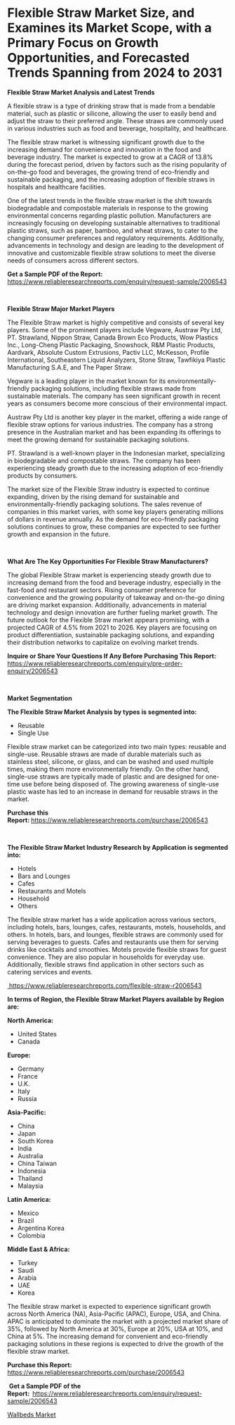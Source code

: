 <p><h1>Flexible Straw Market Size, and Examines its Market Scope, with a Primary Focus on Growth Opportunities, and Forecasted Trends Spanning from 2024 to 2031</h1></p><p><strong>Flexible Straw Market Analysis and Latest Trends</strong></p>
<p><p>A flexible straw is a type of drinking straw that is made from a bendable material, such as plastic or silicone, allowing the user to easily bend and adjust the straw to their preferred angle. These straws are commonly used in various industries such as food and beverage, hospitality, and healthcare.</p><p>The flexible straw market is witnessing significant growth due to the increasing demand for convenience and innovation in the food and beverage industry. The market is expected to grow at a CAGR of 13.8% during the forecast period, driven by factors such as the rising popularity of on-the-go food and beverages, the growing trend of eco-friendly and sustainable packaging, and the increasing adoption of flexible straws in hospitals and healthcare facilities.</p><p>One of the latest trends in the flexible straw market is the shift towards biodegradable and compostable materials in response to the growing environmental concerns regarding plastic pollution. Manufacturers are increasingly focusing on developing sustainable alternatives to traditional plastic straws, such as paper, bamboo, and wheat straws, to cater to the changing consumer preferences and regulatory requirements. Additionally, advancements in technology and design are leading to the development of innovative and customizable flexible straw solutions to meet the diverse needs of consumers across different sectors.</p></p>
<p><strong>Get a Sample PDF of the Report:&nbsp;</strong> <a href="https://www.reliableresearchreports.com/enquiry/request-sample/2006543">https://www.reliableresearchreports.com/enquiry/request-sample/2006543</a></p>
<p>&nbsp;</p>
<p><strong>Flexible Straw Major Market Players</strong></p>
<p><p>The Flexible Straw market is highly competitive and consists of several key players. Some of the prominent players include Vegware, Austraw Pty Ltd, PT. Strawland, Nippon Straw, Canada Brown Eco Products, Wow Plastics Inc., Long-Cheng Plastic Packaging, Snowshock, R&M Plastic Products, Aardvark, Absolute Custom Extrusions, Pactiv LLC, McKesson, Profile International, Southeastern Liquid Analyzers, Stone Straw, Tawfikiya Plastic Manufacturing S.A.E, and The Paper Straw.</p><p>Vegware is a leading player in the market known for its environmentally-friendly packaging solutions, including flexible straws made from sustainable materials. The company has seen significant growth in recent years as consumers become more conscious of their environmental impact.</p><p>Austraw Pty Ltd is another key player in the market, offering a wide range of flexible straw options for various industries. The company has a strong presence in the Australian market and has been expanding its offerings to meet the growing demand for sustainable packaging solutions.</p><p>PT. Strawland is a well-known player in the Indonesian market, specializing in biodegradable and compostable straws. The company has been experiencing steady growth due to the increasing adoption of eco-friendly products by consumers.</p><p>The market size of the Flexible Straw industry is expected to continue expanding, driven by the rising demand for sustainable and environmentally-friendly packaging solutions. The sales revenue of companies in this market varies, with some key players generating millions of dollars in revenue annually. As the demand for eco-friendly packaging solutions continues to grow, these companies are expected to see further growth and expansion in the future.</p></p>
<p>&nbsp;</p>
<p><strong>What Are The Key Opportunities For Flexible Straw Manufacturers?</strong></p>
<p><p>The global Flexible Straw market is experiencing steady growth due to increasing demand from the food and beverage industry, especially in the fast-food and restaurant sectors. Rising consumer preference for convenience and the growing popularity of takeaway and on-the-go dining are driving market expansion. Additionally, advancements in material technology and design innovation are further fueling market growth. The future outlook for the Flexible Straw market appears promising, with a projected CAGR of 4.5% from 2021 to 2026. Key players are focusing on product differentiation, sustainable packaging solutions, and expanding their distribution networks to capitalize on evolving market trends.</p></p>
<p><strong>Inquire or Share Your Questions If Any Before Purchasing This Report:</strong> <a href="https://www.reliableresearchreports.com/enquiry/pre-order-enquiry/2006543">https://www.reliableresearchreports.com/enquiry/pre-order-enquiry/2006543</a></p>
<p>&nbsp;</p>
<p><strong>Market Segmentation</strong></p>
<p><strong>The Flexible Straw Market Analysis by types is segmented into:</strong></p>
<p><ul><li>Reusable</li><li>Single Use</li></ul></p>
<p><p>Flexible straw market can be categorized into two main types: reusable and single-use. Reusable straws are made of durable materials such as stainless steel, silicone, or glass, and can be washed and used multiple times, making them more environmentally friendly. On the other hand, single-use straws are typically made of plastic and are designed for one-time use before being disposed of. The growing awareness of single-use plastic waste has led to an increase in demand for reusable straws in the market.</p></p>
<p><strong>Purchase this Report:&nbsp;</strong><a href="https://www.reliableresearchreports.com/purchase/2006543">https://www.reliableresearchreports.com/purchase/2006543</a></p>
<p>&nbsp;</p>
<p><strong>The Flexible Straw Market Industry Research by Application is segmented into:</strong></p>
<p><ul><li>Hotels</li><li>Bars and Lounges</li><li>Cafes</li><li>Restaurants and Motels</li><li>Household</li><li>Others</li></ul></p>
<p><p>The flexible straw market has a wide application across various sectors, including hotels, bars, lounges, cafes, restaurants, motels, households, and others. In hotels, bars, and lounges, flexible straws are commonly used for serving beverages to guests. Cafes and restaurants use them for serving drinks like cocktails and smoothies. Motels provide flexible straws for guest convenience. They are also popular in households for everyday use. Additionally, flexible straws find application in other sectors such as catering services and events.</p></p>
<p><a href="https://www.reliableresearchreports.com/flexible-straw-r2006543">&nbsp;https://www.reliableresearchreports.com/flexible-straw-r2006543</a></p>
<p><strong>In terms of Region, the Flexible Straw Market Players available by Region are:</strong></p>
<p>
    <p> <strong> North America: </strong>
        <ul>
            <li>United States</li>
            <li>Canada</li>
        </ul>
        </p> 
    <p> <strong> Europe: </strong>
        <ul>
            <li>Germany</li>
            <li>France</li>
            <li>U.K.</li>
            <li>Italy</li>
            <li>Russia</li>
        </ul>
        </p> 
    <p> <strong> Asia-Pacific: </strong>
        <ul>
            <li>China</li>
            <li>Japan</li>
            <li>South Korea</li>
            <li>India</li>
            <li>Australia</li>
            <li>China Taiwan</li>
            <li>Indonesia</li>
            <li>Thailand</li>
            <li>Malaysia</li>
        </ul>
        </p> 
    <p> <strong> Latin America: </strong>
        <ul>
            <li>Mexico</li>
            <li>Brazil</li>
            <li>Argentina Korea</li>
            <li>Colombia</li>
        </ul>
        </p> 
    <p> <strong> Middle East & Africa: </strong>
        <ul>
            <li>Turkey</li>
            <li>Saudi</li>
            <li>Arabia</li>
            <li>UAE</li>
            <li>Korea</li>
        </ul>
    </p>
    </p>
<p><p>The flexible straw market is expected to experience significant growth across North America (NA), Asia-Pacific (APAC), Europe, USA, and China. APAC is anticipated to dominate the market with a projected market share of 35%, followed by North America at 30%, Europe at 20%, USA at 10%, and China at 5%. The increasing demand for convenient and eco-friendly packaging solutions in these regions is expected to drive the growth of the flexible straw market.</p></p>
<p><strong>Purchase this Report: </strong><a href="https://www.reliableresearchreports.com/purchase/2006543">https://www.reliableresearchreports.com/purchase/2006543</a></p>
<p>&nbsp;<strong>Get a Sample PDF of the Report:&nbsp;&nbsp;</strong><a href="https://www.reliableresearchreports.com/enquiry/request-sample/2006543">https://www.reliableresearchreports.com/enquiry/request-sample/2006543</a></p>
<p><strong></strong></p>
<p><p><a href="https://github.com/oggzzdkk92/Market-Research-Report-List-1/blob/main/wallbeds-market.md">Wallbeds Market</a></p></p>